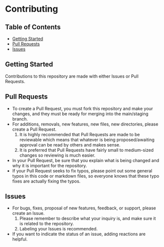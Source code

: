 # Contributing

## Table of Contents
- [Getting Started](#getting-started)
- [Pull Requests](#pull-requests)
- [Issues](#issues)

## Getting Started
Contributions to this repository are made with either Issues or Pull Requests.

## Pull Requests
- To create a Pull Request, you must fork this repository and make your changes, and they must be ready for merging into the main/staging branch.
- For additions, removals, new features, new files, new directories, please create a Pull Request.
    1. It is highly recommended that Pull Requests are made to be reviewable which means that whatever is being proposed/awaiting approval can be read by others and makes sense. 
    2. It is preferred that Pull Requests have fairly small to medium-sized changes so reviewing is much easier.
- In your Pull Request, be sure that you explain what is being changed and why it is important for the repository.
- If your Pull Request seeks to fix typos, please point out some general typos in this code or markdown files, so everyone knows that these typo fixes are actually fixing the typos.   

## Issues
- For bugs, fixes, proposal of new features, feedback, or support, please create an Issue.
    1. Please remember to describe what your inquiry is, and make sure it is related to the repository.
    2. Labeling your Issues is recommended.
- If you want to indicate the status of an issue, adding reactions are helpful.

